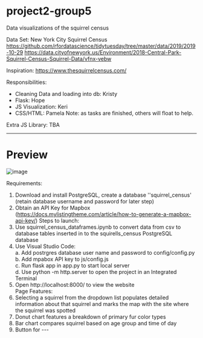 # project2-group5
Data visualizations of the squirrel census

Data Set: New York City Squirrel Census
https://github.com/rfordatascience/tidytuesday/tree/master/data/2019/2019-10-29
https://data.cityofnewyork.us/Environment/2018-Central-Park-Squirrel-Census-Squirrel-Data/vfnx-vebw

Inspiration:
https://www.thesquirrelcensus.com/

Responsibilities:
* Cleaning Data and loading into db: Kristy
* Flask: Hope
* JS Visualization: Keri
* CSS/HTML: Pamela
Note: as tasks are finished, others will float to help.

Extra JS Library: TBA



<hr>

<h1>Preview</h1>

![image](https://user-images.githubusercontent.com/73491575/115479387-4f660b80-a216-11eb-80f7-4362442fa913.png)

Requirements:
  1. Download and install PostgreSQL, create a database ''squirrel_census' (retain database username and password for later step)
  2. Obtain an API Key for Mapbox (https://docs.mylistingtheme.com/article/how-to-generate-a-mapbox-api-key/)
Steps to launch:
  1. Use squirrel_census_dataframes.ipynb to convert data from csv to database tables inserted in to the squirells_census PostgreSQL database<br>
  2. Use Visual Studio Code: <br>
        a. Add postrgres database user name and password to config/config.py<br>
        b. Add mpabox API key to js/config.js<br>
        c. Run flask app in app.py to start local server <br>
        d. Use python -m http.server to open the project in an Integrated Terminal <br>
   3. Open http://localhost:8000/ to view the website<br>
Page Features:
  1. Selecting a squirrel from the dropdown list populates detailed information about that squirrel and marks the map with the site where the squirrel was spotted
  2. Donut chart features a breakdown of primary fur color types
  3. Bar chart compares squirrel based on age group and time of day
  4. Button for ---
